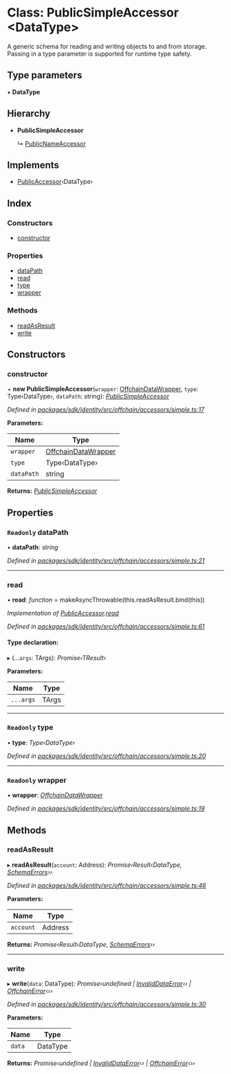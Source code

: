 # Class: PublicSimpleAccessor <**DataType**>

A generic schema for reading and writing objects to and from storage. Passing
in a type parameter is supported for runtime type safety.

## Type parameters

▪ **DataType**

## Hierarchy

* **PublicSimpleAccessor**

  ↳ [PublicNameAccessor](_offchain_accessors_name_.publicnameaccessor.md)

## Implements

* [PublicAccessor](../interfaces/_offchain_accessors_interfaces_.publicaccessor.md)‹DataType›

## Index

### Constructors

* [constructor](_offchain_accessors_simple_.publicsimpleaccessor.md#constructor)

### Properties

* [dataPath](_offchain_accessors_simple_.publicsimpleaccessor.md#readonly-datapath)
* [read](_offchain_accessors_simple_.publicsimpleaccessor.md#read)
* [type](_offchain_accessors_simple_.publicsimpleaccessor.md#readonly-type)
* [wrapper](_offchain_accessors_simple_.publicsimpleaccessor.md#readonly-wrapper)

### Methods

* [readAsResult](_offchain_accessors_simple_.publicsimpleaccessor.md#readasresult)
* [write](_offchain_accessors_simple_.publicsimpleaccessor.md#write)

## Constructors

###  constructor

\+ **new PublicSimpleAccessor**(`wrapper`: [OffchainDataWrapper](_offchain_data_wrapper_.offchaindatawrapper.md), `type`: Type‹DataType›, `dataPath`: string): *[PublicSimpleAccessor](_offchain_accessors_simple_.publicsimpleaccessor.md)*

*Defined in [packages/sdk/identity/src/offchain/accessors/simple.ts:17](https://github.com/medhak1/celo-monorepo/blob/master/packages/sdk/identity/src/offchain/accessors/simple.ts#L17)*

**Parameters:**

Name | Type |
------ | ------ |
`wrapper` | [OffchainDataWrapper](_offchain_data_wrapper_.offchaindatawrapper.md) |
`type` | Type‹DataType› |
`dataPath` | string |

**Returns:** *[PublicSimpleAccessor](_offchain_accessors_simple_.publicsimpleaccessor.md)*

## Properties

### `Readonly` dataPath

• **dataPath**: *string*

*Defined in [packages/sdk/identity/src/offchain/accessors/simple.ts:21](https://github.com/medhak1/celo-monorepo/blob/master/packages/sdk/identity/src/offchain/accessors/simple.ts#L21)*

___

###  read

• **read**: *function* = makeAsyncThrowable(this.readAsResult.bind(this))

*Implementation of [PublicAccessor](../interfaces/_offchain_accessors_interfaces_.publicaccessor.md).[read](../interfaces/_offchain_accessors_interfaces_.publicaccessor.md#read)*

*Defined in [packages/sdk/identity/src/offchain/accessors/simple.ts:61](https://github.com/medhak1/celo-monorepo/blob/master/packages/sdk/identity/src/offchain/accessors/simple.ts#L61)*

#### Type declaration:

▸ (...`args`: TArgs): *Promise‹TResult›*

**Parameters:**

Name | Type |
------ | ------ |
`...args` | TArgs |

___

### `Readonly` type

• **type**: *Type‹DataType›*

*Defined in [packages/sdk/identity/src/offchain/accessors/simple.ts:20](https://github.com/medhak1/celo-monorepo/blob/master/packages/sdk/identity/src/offchain/accessors/simple.ts#L20)*

___

### `Readonly` wrapper

• **wrapper**: *[OffchainDataWrapper](_offchain_data_wrapper_.offchaindatawrapper.md)*

*Defined in [packages/sdk/identity/src/offchain/accessors/simple.ts:19](https://github.com/medhak1/celo-monorepo/blob/master/packages/sdk/identity/src/offchain/accessors/simple.ts#L19)*

## Methods

###  readAsResult

▸ **readAsResult**(`account`: Address): *Promise‹Result‹DataType, [SchemaErrors](../modules/_offchain_accessors_errors_.md#schemaerrors)››*

*Defined in [packages/sdk/identity/src/offchain/accessors/simple.ts:46](https://github.com/medhak1/celo-monorepo/blob/master/packages/sdk/identity/src/offchain/accessors/simple.ts#L46)*

**Parameters:**

Name | Type |
------ | ------ |
`account` | Address |

**Returns:** *Promise‹Result‹DataType, [SchemaErrors](../modules/_offchain_accessors_errors_.md#schemaerrors)››*

___

###  write

▸ **write**(`data`: DataType): *Promise‹undefined | [InvalidDataError](_offchain_accessors_errors_.invaliddataerror.md)‹› | [OffchainError](_offchain_accessors_errors_.offchainerror.md)‹››*

*Defined in [packages/sdk/identity/src/offchain/accessors/simple.ts:30](https://github.com/medhak1/celo-monorepo/blob/master/packages/sdk/identity/src/offchain/accessors/simple.ts#L30)*

**Parameters:**

Name | Type |
------ | ------ |
`data` | DataType |

**Returns:** *Promise‹undefined | [InvalidDataError](_offchain_accessors_errors_.invaliddataerror.md)‹› | [OffchainError](_offchain_accessors_errors_.offchainerror.md)‹››*
